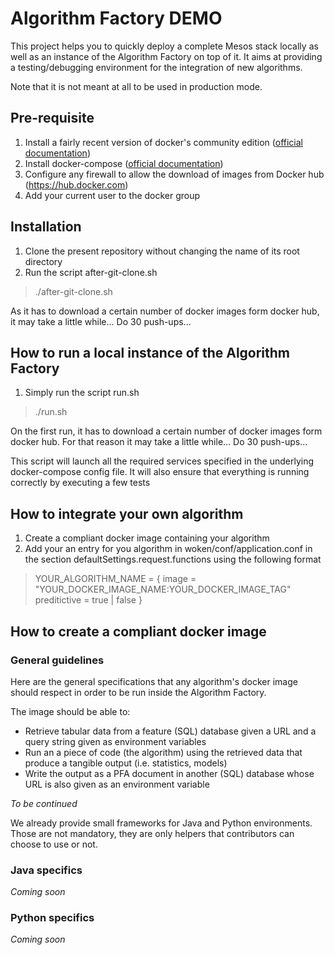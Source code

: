 # Algorithm Factory DEMO

This project helps you to quickly deploy a complete Mesos stack locally as well as an instance of the Algorithm Factory on top of it.
It aims at providing a testing/debugging environment for the integration of new algorithms.

Note that it is not meant at all to be used in production mode.

## Pre-requisite

1. Install a fairly recent version of docker's community edition ([official documentation](https://docs.docker.com/engine/installation/))
2. Install docker-compose ([official documentation](https://docs.docker.com/compose/install/))
3. Configure any firewall to allow the download of images from Docker hub (https://hub.docker.com)
4. Add your current user to the docker group

## Installation

1. Clone the present repository without changing the name of its root directory
2. Run the script after-git-clone.sh

> ./after-git-clone.sh

As it has to download a certain number of docker images form docker hub, it may take a little while... Do 30 push-ups...

## How to run a local instance of the Algorithm Factory

1. Simply run the script run.sh

> ./run.sh

On the first run, it has to download a certain number of docker images form docker hub. For that reason it may take a little while... Do 30 push-ups...

This script will launch all the required services specified in the underlying docker-compose config file.
It will also ensure that everything is running correctly by executing a few tests

## How to integrate your own algorithm

1. Create a compliant docker image containing your algorithm
2. Add your an entry for you algorithm in woken/conf/application.conf in the section defaultSettings.request.functions using the following format

> YOUR_ALGORITHM_NAME = {
>   image = "YOUR_DOCKER_IMAGE_NAME:YOUR_DOCKER_IMAGE_TAG"
>   preditictive = true | false
> }

## How to create a compliant docker image

### General guidelines

Here are the general specifications that any algorithm's docker image should respect in order to be run inside the Algorithm Factory.

The image should be able to:

- Retrieve tabular data from a feature (SQL) database given a URL and a query string given as environment variables
- Run an a piece of code (the algorithm) using the retrieved data that produce a tangible output (i.e. statistics, models) 
- Write the output as a PFA document in another (SQL) database whose URL is also given as an environment variable

*To be continued*

We already provide small frameworks for Java and Python environments. Those are not mandatory, they are only helpers that contributors can choose to use or not.

### Java specifics

*Coming soon*

### Python specifics

*Coming soon*
